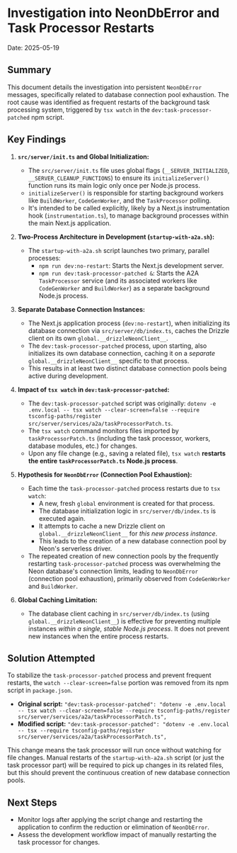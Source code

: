 # Investigation into NeonDbError and Task Processor Restarts

Date: 2025-05-19

## Summary

This document details the investigation into persistent `NeonDbError` messages, specifically related to database connection pool exhaustion. The root cause was identified as frequent restarts of the background task processing system, triggered by `tsx watch` in the `dev:task-processor-patched` npm script.

## Key Findings

1.  **`src/server/init.ts` and Global Initialization:**
    *   The `src/server/init.ts` file uses global flags (`__SERVER_INITIALIZED`, `__SERVER_CLEANUP_FUNCTIONS`) to ensure its `initializeServer()` function runs its main logic only once per Node.js process.
    *   `initializeServer()` is responsible for starting background workers like `BuildWorker`, `CodeGenWorker`, and the `TaskProcessor` polling.
    *   It's intended to be called explicitly, likely by a Next.js instrumentation hook (`instrumentation.ts`), to manage background processes within the main Next.js application.

2.  **Two-Process Architecture in Development (`startup-with-a2a.sh`):**
    *   The `startup-with-a2a.sh` script launches two primary, parallel processes:
        *   `npm run dev:no-restart`: Starts the Next.js development server.
        *   `npm run dev:task-processor-patched &`: Starts the A2A `TaskProcessor` service (and its associated workers like `CodeGenWorker` and `BuildWorker`) as a separate background Node.js process.

3.  **Separate Database Connection Instances:**
    *   The Next.js application process (`dev:no-restart`), when initializing its database connection via `src/server/db/index.ts`, caches the Drizzle client on its own `global.__drizzleNeonClient__`.
    *   The `dev:task-processor-patched` process, upon starting, also initializes its own database connection, caching it on a *separate* `global.__drizzleNeonClient__` specific to that process.
    *   This results in at least two distinct database connection pools being active during development.

4.  **Impact of `tsx watch` in `dev:task-processor-patched`:**
    *   The `dev:task-processor-patched` script was originally: `dotenv -e .env.local -- tsx watch --clear-screen=false --require tsconfig-paths/register src/server/services/a2a/taskProcessorPatch.ts`.
    *   The `tsx watch` command monitors files imported by `taskProcessorPatch.ts` (including the task processor, workers, database modules, etc.) for changes.
    *   Upon any file change (e.g., saving a related file), `tsx watch` **restarts the entire `taskProcessorPatch.ts` Node.js process**.

5.  **Hypothesis for `NeonDbError` (Connection Pool Exhaustion):**
    *   Each time the `task-processor-patched` process restarts due to `tsx watch`:
        *   A new, fresh `global` environment is created for that process.
        *   The database initialization logic in `src/server/db/index.ts` is executed again.
        *   It attempts to cache a new Drizzle client on `global.__drizzleNeonClient__` for *this new process instance*.
        *   This leads to the creation of a new database connection pool by Neon's serverless driver.
    *   The repeated creation of new connection pools by the frequently restarting `task-processor-patched` process was overwhelming the Neon database's connection limits, leading to `NeonDbError` (connection pool exhaustion), primarily observed from `CodeGenWorker` and `BuildWorker`.

6.  **Global Caching Limitation:**
    *   The database client caching in `src/server/db/index.ts` (using `global.__drizzleNeonClient__`) is effective for preventing multiple instances *within a single, stable Node.js process*. It does not prevent new instances when the entire process restarts.

## Solution Attempted

To stabilize the `task-processor-patched` process and prevent frequent restarts, the `watch --clear-screen=false` portion was removed from its npm script in `package.json`.

*   **Original script:** `"dev:task-processor-patched": "dotenv -e .env.local -- tsx watch --clear-screen=false --require tsconfig-paths/register src/server/services/a2a/taskProcessorPatch.ts",`
*   **Modified script:** `"dev:task-processor-patched": "dotenv -e .env.local -- tsx --require tsconfig-paths/register src/server/services/a2a/taskProcessorPatch.ts",`

This change means the task processor will run once without watching for file changes. Manual restarts of the `startup-with-a2a.sh` script (or just the task processor part) will be required to pick up changes in its related files, but this should prevent the continuous creation of new database connection pools.

## Next Steps

*   Monitor logs after applying the script change and restarting the application to confirm the reduction or elimination of `NeonDbError`.
*   Assess the development workflow impact of manually restarting the task processor for changes.
